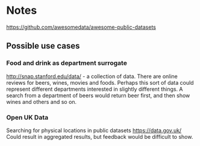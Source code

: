 # Notes 

https://github.com/awesomedata/awesome-public-datasets

## Possible use cases

### Food and drink as department surrogate

http://snap.stanford.edu/data/ - a collection of data. There are online reviews for beers, wines, movies and foods. Perhaps this sort of data could represent different departments interested in slightly different things. A search from a department of beers would return beer first, and then show wines and others and so on. 

### Open UK Data 

Searching for physical locations in public datasets https://data.gov.uk/
Could result in aggregated results, but feedback would be difficult to show. 

